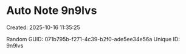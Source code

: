 ﻿# Auto Note 9n9lvs
Created: 2025-10-16 11:35:25

Random GUID: 071b795b-f271-4c39-b2f0-ade5ee34e56a
Unique ID: 9n9lvs
